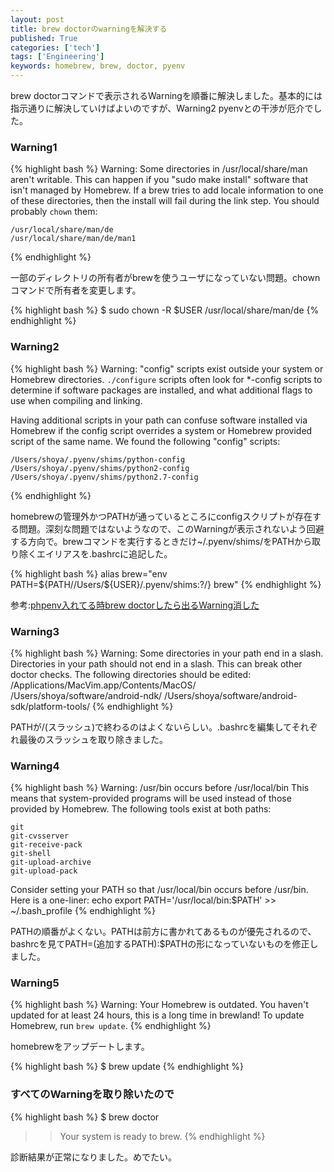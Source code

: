 ```yaml
---
layout: post
title: brew doctorのwarningを解決する
published: True
categories: ['tech']
tags: ['Engineering']
keywords: homebrew, brew, doctor, pyenv
---
```


brew doctorコマンドで表示されるWarningを順番に解決しました。基本的には指示通りに解決していけばよいのですが、Warning2 pyenvとの干渉が厄介でした。

### Warning1

{% highlight bash %}
Warning: Some directories in /usr/local/share/man aren't writable.
This can happen if you "sudo make install" software that isn't managed
by Homebrew. If a brew tries to add locale information to one of these
directories, then the install will fail during the link step.
You should probably `chown` them:

    /usr/local/share/man/de
    /usr/local/share/man/de/man1
{% endhighlight %}

一部のディレクトリの所有者がbrewを使うユーザになっていない問題。chownコマンドで所有者を変更します。

{% highlight bash %}
$ sudo chown -R $USER /usr/local/share/man/de
{% endhighlight %}

### Warning2

{% highlight bash %}
Warning: "config" scripts exist outside your system or Homebrew directories.
`./configure` scripts often look for *-config scripts to determine if
software packages are installed, and what additional flags to use when
compiling and linking.

Having additional scripts in your path can confuse software installed via
Homebrew if the config script overrides a system or Homebrew provided
script of the same name. We found the following "config" scripts:

    /Users/shoya/.pyenv/shims/python-config
    /Users/shoya/.pyenv/shims/python2-config
    /Users/shoya/.pyenv/shims/python2.7-config
{% endhighlight %}

homebrewの管理外かつPATHが通っているところにconfigスクリプトが存在する問題。深刻な問題ではないようなので、このWarningが表示されないよう回避する方向で。brewコマンドを実行するときだけ~/.pyenv/shims/をPATHから取り除くエイリアスを.bashrcに追記した。

{% highlight bash %}
alias brew="env PATH=${PATH/\/Users\/${USER}\/\.pyenv\/shims:?/} brew"
{% endhighlight %}

参考:[phpenv入れてる時brew doctorしたら出るWarning消した](http://qiita.com/takc923/items/45386905f70fde9af0e7)

### Warning3

{% highlight bash %}
Warning: Some directories in your path end in a slash.
Directories in your path should not end in a slash. This can break other
doctor checks. The following directories should be edited:
    /Applications/MacVim.app/Contents/MacOS/    /Users/shoya/software/android-ndk/    /Users/shoya/software/android-sdk/platform-tools/
{% endhighlight %}

PATHが/(スラッシュ)で終わるのはよくないらしい。.bashrcを編集してそれぞれ最後のスラッシュを取り除きました。

### Warning4

{% highlight bash %}
Warning: /usr/bin occurs before /usr/local/bin
This means that system-provided programs will be used instead of those
provided by Homebrew. The following tools exist at both paths:

    git
    git-cvsserver
    git-receive-pack
    git-shell
    git-upload-archive
    git-upload-pack

Consider setting your PATH so that /usr/local/bin
occurs before /usr/bin. Here is a one-liner:
    echo export PATH='/usr/local/bin:$PATH' >> ~/.bash_profile
{% endhighlight %}

PATHの順番がよくない。PATHは前方に書かれてあるものが優先されるので、bashrcを見てPATH=(追加するPATH):$PATHの形になっていないものを修正しました。

### Warning5

{% highlight bash %}
Warning: Your Homebrew is outdated.
You haven't updated for at least 24 hours, this is a long time in brewland!
To update Homebrew, run `brew update`.
{% endhighlight %}

homebrewをアップデートします。

{% highlight bash %}
$ brew update
{% endhighlight %}

### すべてのWarningを取り除いたので

{% highlight bash %}
$ brew doctor
>> Your system is ready to brew.
{% endhighlight %}

診断結果が正常になりました。めでたい。
